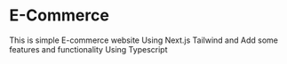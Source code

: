 # E-Commerce
This is simple E-commerce website Using Next.js Tailwind and Add some features and functionality Using Typescript
